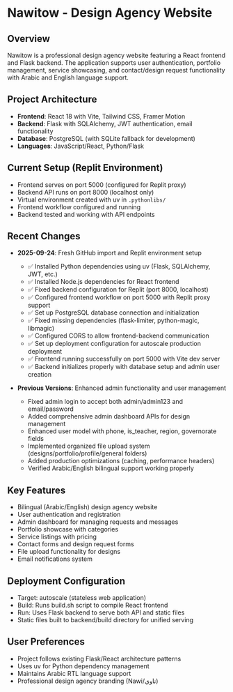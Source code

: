 # Nawitow - Design Agency Website

## Overview
Nawitow is a professional design agency website featuring a React frontend and Flask backend. The application supports user authentication, portfolio management, service showcasing, and contact/design request functionality with Arabic and English language support.

## Project Architecture
- **Frontend**: React 18 with Vite, Tailwind CSS, Framer Motion
- **Backend**: Flask with SQLAlchemy, JWT authentication, email functionality
- **Database**: PostgreSQL (with SQLite fallback for development)
- **Languages**: JavaScript/React, Python/Flask

## Current Setup (Replit Environment)
- Frontend serves on port 5000 (configured for Replit proxy)
- Backend API runs on port 8000 (localhost only)
- Virtual environment created with uv in `.pythonlibs/`
- Frontend workflow configured and running
- Backend tested and working with API endpoints

## Recent Changes
- **2025-09-24**: Fresh GitHub import and Replit environment setup
  - ✅ Installed Python dependencies using uv (Flask, SQLAlchemy, JWT, etc.)
  - ✅ Installed Node.js dependencies for React frontend
  - ✅ Fixed backend configuration for Replit (port 8000, localhost)
  - ✅ Configured frontend workflow on port 5000 with Replit proxy support
  - ✅ Set up PostgreSQL database connection and initialization
  - ✅ Fixed missing dependencies (flask-limiter, python-magic, libmagic)
  - ✅ Configured CORS to allow frontend-backend communication
  - ✅ Set up deployment configuration for autoscale production deployment
  - ✅ Frontend running successfully on port 5000 with Vite dev server
  - ✅ Backend initializes properly with database setup and admin user creation

- **Previous Versions**: Enhanced admin functionality and user management
  - Fixed admin login to accept both admin/admin123 and email/password
  - Added comprehensive admin dashboard APIs for design management
  - Enhanced user model with phone, is_teacher, region, governorate fields
  - Implemented organized file upload system (designs/portfolio/profile/general folders)
  - Added production optimizations (caching, performance headers)
  - Verified Arabic/English bilingual support working properly

## Key Features
- Bilingual (Arabic/English) design agency website
- User authentication and registration
- Admin dashboard for managing requests and messages
- Portfolio showcase with categories
- Service listings with pricing
- Contact forms and design request forms
- File upload functionality for designs
- Email notifications system

## Deployment Configuration
- Target: autoscale (stateless web application)
- Build: Runs build.sh script to compile React frontend
- Run: Uses Flask backend to serve both API and static files
- Static files built to backend/build directory for unified serving

## User Preferences
- Project follows existing Flask/React architecture patterns
- Uses uv for Python dependency management
- Maintains Arabic RTL language support
- Professional design agency branding (Nawi/ناوي)